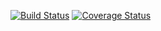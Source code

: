 [![Build Status](https://travis-ci.org/resaglow/icreated-ios.svg?branch=master)](https://travis-ci.org/resaglow/icreated-ios)
[![Coverage Status](https://coveralls.io/repos/resaglow/icreated-ios/badge.svg?branch=master)](https://coveralls.io/r/resaglow/icreated-ios?branch=master)